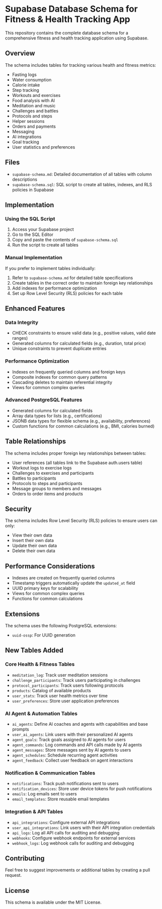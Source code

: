 # Supabase Database Schema for Fitness & Health Tracking App

This repository contains the complete database schema for a comprehensive fitness and health tracking application using Supabase.

## Overview

The schema includes tables for tracking various health and fitness metrics:

- Fasting logs
- Water consumption
- Calorie intake
- Step tracking
- Workouts and exercises
- Food analysis with AI
- Meditation and music
- Challenges and battles
- Protocols and steps
- Helper sessions
- Orders and payments
- Messaging
- AI integrations
- Goal tracking
- User statistics and preferences

## Files

- `supabase-schema.md`: Detailed documentation of all tables with column descriptions
- `supabase-schema.sql`: SQL script to create all tables, indexes, and RLS policies in Supabase

## Implementation

### Using the SQL Script

1. Access your Supabase project
2. Go to the SQL Editor
3. Copy and paste the contents of `supabase-schema.sql`
4. Run the script to create all tables

### Manual Implementation

If you prefer to implement tables individually:

1. Refer to `supabase-schema.md` for detailed table specifications
2. Create tables in the correct order to maintain foreign key relationships
3. Add indexes for performance optimization
4. Set up Row Level Security (RLS) policies for each table

## Enhanced Features

### Data Integrity

- CHECK constraints to ensure valid data (e.g., positive values, valid date ranges)
- Generated columns for calculated fields (e.g., duration, total price)
- Unique constraints to prevent duplicate entries

### Performance Optimization

- Indexes on frequently queried columns and foreign keys
- Composite indexes for common query patterns
- Cascading deletes to maintain referential integrity
- Views for common complex queries

### Advanced PostgreSQL Features

- Generated columns for calculated fields
- Array data types for lists (e.g., certifications)
- JSONB data types for flexible schema (e.g., availability, preferences)
- Custom functions for common calculations (e.g., BMI, calories burned)

## Table Relationships

The schema includes proper foreign key relationships between tables:

- User references (all tables link to the Supabase auth.users table)
- Workout logs to exercise logs
- Challenges to exercises and participants
- Battles to participants
- Protocols to steps and participants
- Message groups to members and messages
- Orders to order items and products

## Security

The schema includes Row Level Security (RLS) policies to ensure users can only:

- View their own data
- Insert their own data
- Update their own data
- Delete their own data

## Performance Considerations

- Indexes are created on frequently queried columns
- Timestamp triggers automatically update the `updated_at` field
- UUID primary keys for scalability
- Views for common complex queries
- Functions for common calculations

## Extensions

The schema uses the following PostgreSQL extensions:

- `uuid-ossp`: For UUID generation

## New Tables Added

### Core Health & Fitness Tables
- `meditation_log`: Track user meditation sessions
- `challenge_participants`: Track users participating in challenges
- `protocol_participants`: Track users following protocols
- `products`: Catalog of available products
- `user_stats`: Track user health metrics over time
- `user_preferences`: Store user application preferences

### AI Agent & Automation Tables
- `ai_agents`: Define AI coaches and agents with capabilities and base prompts
- `user_ai_agents`: Link users with their personalized AI agents
- `agent_goals`: Track goals assigned to AI agents for users
- `agent_commands`: Log commands and API calls made by AI agents
- `agent_messages`: Store messages sent by AI agents to users
- `agent_schedules`: Schedule recurring agent activities
- `agent_feedback`: Collect user feedback on agent interactions

### Notification & Communication Tables
- `notifications`: Track push notifications sent to users
- `notification_devices`: Store user device tokens for push notifications
- `emails`: Log emails sent to users
- `email_templates`: Store reusable email templates

### Integration & API Tables
- `api_integrations`: Configure external API integrations
- `user_api_integrations`: Link users with their API integration credentials
- `api_logs`: Log all API calls for auditing and debugging
- `webhooks`: Configure webhook endpoints for external services
- `webhook_logs`: Log webhook calls for auditing and debugging

## Contributing

Feel free to suggest improvements or additional tables by creating a pull request.

## License

This schema is available under the MIT License.